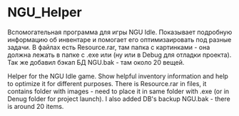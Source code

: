# NGU_Helper
Вспомогательная программа для игры NGU Idle. Показывает подробную информацию об инвентаре и помогает его оптимизаировать под разные задачи.
В файлах есть Resource.rar, там папка с картинками - она должна лежать в папке с .exe или (ну или в Debug для отладки проекта).
Так же добавил бэкап БД NGU.bak - там около 20 вещей.

Helper for the NGU Idle game. Show helpful inventory information and help to optimize it for different purposes.
There is Resource.rar in files, it contains folder with images - need to place it in same folder with .exe (or in Denug folder for project launch).
I also added DB's backup NGU.bak - there is around 20 items.

